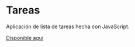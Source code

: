 # Tareas
Aplicación de lista de tareas hecha con JavaScript.

[Disponible aqui](https://tareas-gz64wxvuf-brendareyes00s-projects.vercel.app/)
